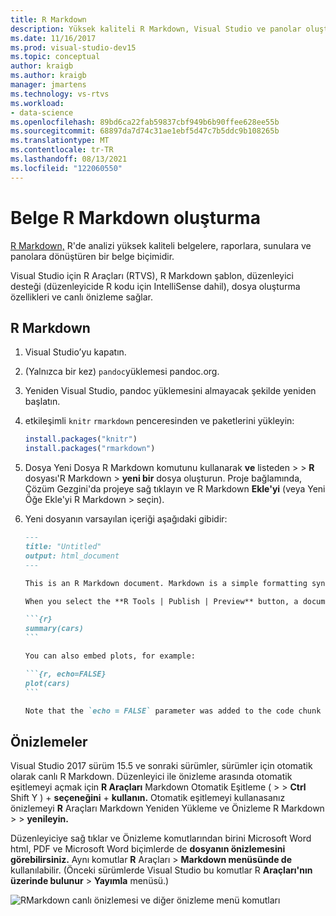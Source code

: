 ```yaml
---
title: R Markdown
description: Yüksek kaliteli R Markdown, Visual Studio ve panolar oluşturmak için belge oluşturma.
ms.date: 11/16/2017
ms.prod: visual-studio-dev15
ms.topic: conceptual
author: kraigb
ms.author: kraigb
manager: jmartens
ms.technology: vs-rtvs
ms.workload:
- data-science
ms.openlocfilehash: 89bd6ca22fab59837cbf949b6b90ffee628ee55b
ms.sourcegitcommit: 68897da7d74c31ae1ebf5d47c7b5ddc9b108265b
ms.translationtype: MT
ms.contentlocale: tr-TR
ms.lasthandoff: 08/13/2021
ms.locfileid: "122060550"
---
```

# <a name="create-r-markdown-documents"></a>Belge R Markdown oluşturma

[R Markdown,](https://rmarkdown.rstudio.com/) R'de analizi yüksek kaliteli belgelere, raporlara, sunulara ve panolara dönüştüren bir belge biçimidir.

Visual Studio için R Araçları (RTVS), R Markdown şablon, düzenleyici desteği (düzenleyicide R kodu için IntelliSense dahil), dosya oluşturma özellikleri ve canlı önizleme sağlar.

## <a name="using-r-markdown"></a>R Markdown

1. Visual Studio’yu kapatın.
1. (Yalnızca bir kez) `pandoc`yüklemesi [](https://pandoc.org/installing.html)pandoc.org.
1. Yeniden Visual Studio, pandoc yüklemesini almayacak şekilde yeniden başlatın.
1. etkileşimli `knitr` `rmarkdown` penceresinden ve paketlerini yükleyin: [](interactive-repl-for-r-in-visual-studio.md)

    ```R
    install.packages("knitr")
    install.packages("rmarkdown")

    ```

1. Dosya Yeni Dosya R Markdown komutunu kullanarak **ve** listeden  >    >   **R** dosyası'R Markdown  >  **yeni bir** dosya oluşturun. Proje bağlamında, Çözüm Gezgini'da projeye sağ tıklayın ve R Markdown **Ekle'yi** (veya Yeni Öğe Ekle'yi R Markdown   >   seçin). 

1. Yeni dosyanın varsayılan içeriği aşağıdaki gibidir:

    <!-- markdownlint-disable MD048 -->
    ~~~markdown
    ---
    title: "Untitled"
    output: html_document
    ---

    This is an R Markdown document. Markdown is a simple formatting syntax for authoring HTML, PDF, and Microsoft Word documents. For more details on using R Markdown see <http://rmarkdown.rstudio.com>.

    When you select the **R Tools | Publish | Preview** button, a document will be generated that includes both content as well as the output of any embedded R code chunks within the document. You can embed an R code chunk like this:

    ```{r}
    summary(cars)
    ```

    You can also embed plots, for example:

    ```{r, echo=FALSE}
    plot(cars)
    ```

    Note that the `echo = FALSE` parameter was added to the code chunk to prevent printing of the R code that generated the plot.

    ~~~
    <!-- markdownlint-disable MD048 -->

## <a name="previews"></a>Önizlemeler

Visual Studio 2017 sürüm 15.5 ve sonraki sürümler, sürümler için otomatik olarak canlı R Markdown. Düzenleyici ile önizleme arasında otomatik eşitlemeyi açmak için **R Araçları** Markdown Otomatik Eşitleme (  >    >   **Ctrl** Shift Y ) + **seçeneğini** + **kullanın.** Otomatik eşitlemeyi kullanasanız önizlemeyi **R** Araçları Markdown Yeniden Yükleme ve Önizleme R Markdown  >    >  **yenileyin.**

Düzenleyiciye sağ tıklar ve Önizleme komutlarından birini Microsoft Word html, PDF ve Microsoft Word biçimlerde de **dosyanın önizlemesini görebilirsiniz.** Aynı komutlar **R** Araçları  >  **Markdown menüsünde de** kullanılabilir. (Önceki sürümlerde Visual Studio bu komutlar R **Araçları'nın üzerinde bulunur**  >  **Yayımla** menüsü.)

![RMarkdown canlı önizlemesi ve diğer önizleme menü komutları](media/rmarkdown-live-preview.png)
